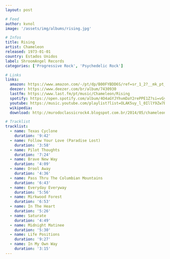 ```yaml
---
layout: post

# Feed
author: kvnol
image: '/assets/img/albums/rising.jpg'

# Infos
title: Rising
artist: Chameleon
released: 1973-01-01
country: Estados Unidos
label: ShroomAngel Records
categories: ['Progressive Rock', 'Psychedelic Rock']

# Links
links:
  amazon: https://www.amazon.com/-/pt/dp/B00FYBDD6S/ref=sr_1_2?__mk_pt_BR=%C3%85M%C3%85%C5%BD%C3%95%C3%91&dchild=1&keywords=rising+chameleon&qid=1614822472&sr=8-2&tag=kvnol08-20
  deezer: https://www.deezer.com/br/album/7430930
  lastfm: https://www.last.fm/pt/music/Chameleon/Rising
  spotify: https://open.spotify.com/album/4O4aGYJYhvmDaY2rePPE1Z?si=vGyiyzV5TDSFt_vnG4KIZw
  youtube: https://music.youtube.com/playlist?list=OLAK5uy_l_0IllY9Zw7BgFmDv54AxjWJLkMzn39Eo
  wikipedia:
  download: http://murodoclassicrock4.blogspot.com.br/2014/05/chameleon-rising-1973-1978.html

# Tracklist
tracklist:
  - name: Texas Cyclone
    duration: '9:42'
  - name: Follow Your Love (Paradise Lost)
    duration: '3:58'
  - name: Pilot Thoughts
    duration: '7:24'
  - name: Brave New Way
    duration: '4:09'
  - name: Drool Away
    duration: '4:36'
  - name: Pass Thru The Columbian Mountains
    duration: '6:43'
  - name: Everyday Everyway
    duration: '5:56'
  - name: Mirkwood Forest
    duration: '6:53'
  - name: In The Heart
    duration: '5:26'
  - name: Saturate
    duration: '4:49'
  - name: Midnight Matinee
    duration: '5:30'
  - name: Life Positions
    duration: '9:27'
  - name: In My Own Way
    duration: '3:15'
---
```

